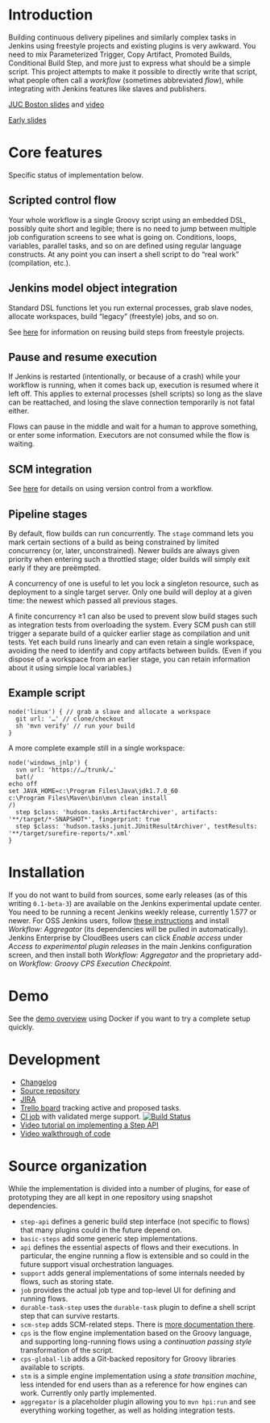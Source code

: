 # Introduction

Building continuous delivery pipelines and similarly complex tasks in Jenkins using freestyle projects and existing plugins is very awkward.
You need to mix Parameterized Trigger, Copy Artifact, Promoted Builds, Conditional Build Step, and more just to express what should be a simple script.
This project attempts to make it possible to directly write that script, what people often call a _workflow_ (sometimes abbreviated _flow_), while integrating with Jenkins features like slaves and publishers.

[JUC Boston slides](http://www.cloudbees.com/sites/default/files/2014-0618-Boston-Jesse_Glick-Workflow.pdf) and [video](https://www.youtube.com/watch?v=gpaV6x9QwDo&index=9&list=UUKlF3GIFy9KVUefVbycx_vw)

[Early slides](https://docs.google.com/a/cloudbees.com/presentation/d/1ysu71kGpEjvsikKAXdPXTJULadHh9cRbpd0gJaIkVtA)

# Core features

Specific status of implementation below.

## Scripted control flow

Your whole workflow is a single Groovy script using an embedded DSL, possibly quite short and legible; there is no need to jump between multiple job configuration screens to see what is going on.
Conditions, loops, variables, parallel tasks, and so on are defined using regular language constructs.
At any point you can insert a shell script to do “real work” (compilation, etc.).

## Jenkins model object integration

Standard DSL functions let you run external processes, grab slave nodes, allocate workspaces, build “legacy” (freestyle) jobs, and so on.

See [here](basic-steps/CORE-STEPS.md) for information on reusing build steps from freestyle projects.

## Pause and resume execution

If Jenkins is restarted (intentionally, or because of a crash) while your workflow is running, when it comes back up, execution is resumed where it left off.
This applies to external processes (shell scripts) so long as the slave can be reattached, and losing the slave connection temporarily is not fatal either.

Flows can pause in the middle and wait for a human to approve something, or enter some information.
Executors are not consumed while the flow is waiting.

## SCM integration

See [here](scm-step/README.md) for details on using version control from a workflow.

## Pipeline stages

By default, flow builds can run concurrently.
The `stage` command lets you mark certain sections of a build as being constrained by limited concurrency (or, later, unconstrained).
Newer builds are always given priority when entering such a throttled stage; older builds will simply exit early if they are preëmpted.

A concurrency of one is useful to let you lock a singleton resource, such as deployment to a single target server.
Only one build will deploy at a given time: the newest which passed all previous stages.

A finite concurrency ≥1 can also be used to prevent slow build stages such as integration tests from overloading the system.
Every SCM push can still trigger a separate build of a quicker earlier stage as compilation and unit tests.
Yet each build runs linearly and can even retain a single workspace, avoiding the need to identify and copy artifacts between builds.
(Even if you dispose of a workspace from an earlier stage, you can retain information about it using simple local variables.)

## Example script

```
node('linux') { // grab a slave and allocate a workspace
  git url: '…' // clone/checkout
  sh 'mvn verify' // run your build
}
```

A more complete example still in a single workspace:

```
node('windows_jnlp') {
  svn url: 'https://…/trunk/…'
  bat(/
echo off
set JAVA_HOME=c:\Program Files\Java\jdk1.7.0_60
c:\Program Files\Maven\bin\mvn clean install
/)
  step $class: 'hudson.tasks.ArtifactArchiver', artifacts: '**/target/*-SNAPSHOT*', fingerprint: true
  step $class: 'hudson.tasks.junit.JUnitResultArchiver', testResults: '**/target/surefire-reports/*.xml'
}
```

# Installation

If you do not want to build from sources, some early releases (as of this writing `0.1-beta-3`) are available on the Jenkins experimental update center.
You need to be running a recent Jenkins weekly release, currently 1.577 or newer.
For OSS Jenkins users, follow [these instructions](http://jenkins-ci.org/content/experimental-plugins-update-center) and install _Workflow: Aggregator_ (its dependencies will be pulled in automatically).
Jenkins Enterprise by CloudBees users can click _Enable access_ under _Access to experimental plugin releases_ in the main Jenkins configuration screen, and then install both _Workflow: Aggregator_ and the proprietary add-on _Workflow: Groovy CPS Execution Checkpoint_.

# Demo

See the [demo overview](demo/README.md) using Docker if you want to try a complete setup quickly.

# Development

* [Changelog](CHANGES.md)
* [Source repository](https://github.com/jenkinsci/workflow-plugin)
* [JIRA](https://issues.jenkins-ci.org/secure/IssueNavigator.jspa?reset=true&jqlQuery=project+%3D+JENKINS+AND+resolution+%3D+Unresolved+AND+component+%3D+workflow+ORDER+BY+priority+DESC&mode=hide)
* [Trello board](https://trello.com/b/u2fJQnDX/workflow) tracking active and proposed tasks.
* [CI job](https://jenkins.ci.cloudbees.com/job/plugins/job/workflow-plugin/) with validated merge support.
  [![Build Status](https://jenkins.ci.cloudbees.com/buildStatus/icon?job=plugins/workflow-plugin)](https://jenkins.ci.cloudbees.com/job/plugins/job/workflow-plugin/)
* [Video tutorial on implementing a Step API](http://jenkins-ci.org/content/workflow-plugin-tutorial-writing-step-impl)
* [Video walkthrough of code](https://www.youtube.com/watch?v=tZygoTlW6YE)

# Source organization

While the implementation is divided into a number of plugins, for ease of prototyping they are all kept in one repository using snapshot dependencies.

* `step-api` defines a generic build step interface (not specific to flows) that many plugins could in the future depend on.
* `basic-steps` add some generic step implementations.
* `api` defines the essential aspects of flows and their executions. In particular, the engine running a flow is extensible and so could in the future support visual orchestration languages.
* `support` adds general implementations of some internals needed by flows, such as storing state.
* `job` provides the actual job type and top-level UI for defining and running flows.
* `durable-task-step` uses the `durable-task` plugin to define a shell script step that can survive restarts.
* `scm-step` adds SCM-related steps. There is [more documentation there](scm-step/README.md).
* `cps` is the flow engine implementation based on the Groovy language, and supporting long-running flows using a _continuation passing style_ transformation of the script.
* `cps-global-lib` adds a Git-backed repository for Groovy libraries available to scripts.
* `stm` is a simple engine implementation using a _state transition machine_, less intended for end users than as a reference for how engines can work. Currently only partly implemented.
* `aggregator` is a placeholder plugin allowing you to `mvn hpi:run` and see everything working together, as well as holding integration tests.
